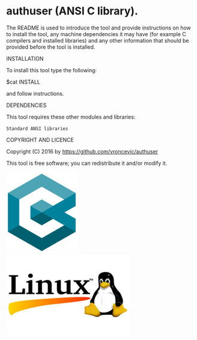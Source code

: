 authuser (ANSI C library).
================================================================================

The README is used to introduce the tool and provide instructions on
how to install the tool, any machine dependencies it may have (for
example C compilers and installed libraries) and any other information
that should be provided before the tool is installed.

INSTALLATION

To install this tool type the following:

$cat INSTALL 

and follow instructions.


DEPENDENCIES

This tool requires these other modules and libraries:

	Standard ANSI libraries

COPYRIGHT AND LICENCE

Copyright (C) 2016 by https://github.com/vroncevic/authuser

This tool is free software; you can redistribute it and/or modify it.

![alt tag](https://raw.githubusercontent.com/vroncevic/authuser/master/cc++_logo.jpg)
![alt tag](https://raw.githubusercontent.com/vroncevic/authuser/master/linux_logo.jpg)

